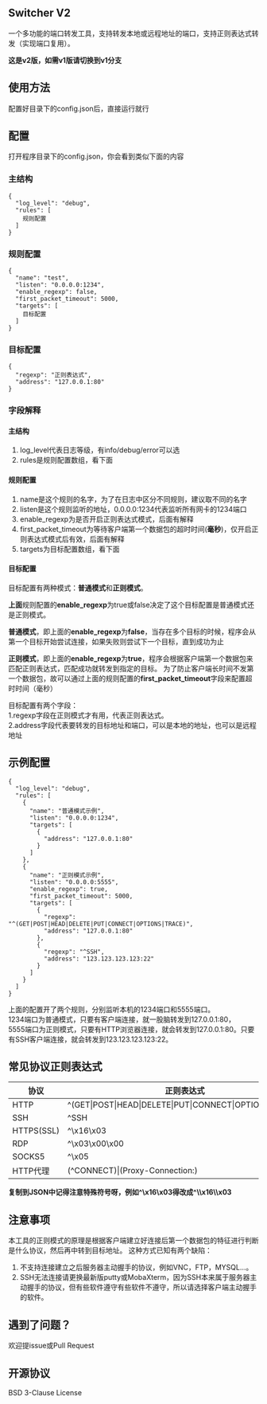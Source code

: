 ## Switcher V2
一个多功能的端口转发工具，支持转发本地或远程地址的端口，支持正则表达式转发（实现端口复用）。

**这是v2版，如需v1版请切换到v1分支**
## 使用方法
配置好目录下的config.json后，直接运行就行
## 配置
打开程序目录下的config.json，你会看到类似下面的内容

### 主结构

    {
      "log_level": "debug",
      "rules": [
        规则配置
      ]
    }

### 规则配置
    {
      "name": "test",
      "listen": "0.0.0.0:1234",
      "enable_regexp": false,
      "first_packet_timeout": 5000,
      "targets": [
        目标配置
      ]
    }
### 目标配置
    {
      "regexp": "正则表达式",
      "address": "127.0.0.1:80"
    }
### 字段解释
#### 主结构 
1. log_level代表日志等级，有info/debug/error可以选
1. rules是规则配置数组，看下面
#### 规则配置
1. name是这个规则的名字，为了在日志中区分不同规则，建议取不同的名字
2. listen是这个规则监听的地址，0.0.0.0:1234代表监听所有网卡的1234端口
3. enable_regexp为是否开启正则表达式模式，后面有解释
4. first_packet_timeout为等待客户端第一个数据包的超时时间(**毫秒**)，仅开启正则表达式模式后有效，后面有解释
5. targets为目标配置数组，看下面

#### 目标配置
目标配置有两种模式：**普通模式**和**正则模式**。  

**上面**规则配置的**enable_regexp**为true或false决定了这个目标配置是普通模式还是正则模式。  

**普通模式**，即上面的**enable_regexp**为**false**，当存在多个目标的时候，程序会从第一个目标开始尝试连接，如果失败则尝试下一个目标，直到成功为止  

**正则模式**，即上面的**enable_regexp**为**true**，程序会根据客户端第一个数据包来匹配正则表达式，匹配成功就转发到指定的目标。
为了防止客户端长时间不发第一个数据包，故可以通过上面的规则配置的**first_packet_timeout**字段来配置超时时间（毫秒）  

目标配置有两个字段：  
1.regexp字段在正则模式才有用，代表正则表达式。  
2.address字段代表要转发的目标地址和端口，可以是本地的地址，也可以是远程地址

## 示例配置

    {
      "log_level": "debug",
      "rules": [
        {
          "name": "普通模式示例",
          "listen": "0.0.0.0:1234",
          "targets": [
            {
              "address": "127.0.0.1:80"
            }
          ]
        },
        {
          "name": "正则模式示例",
          "listen": "0.0.0.0:5555",
          "enable_regexp": true,
          "first_packet_timeout": 5000,
          "targets": [
            {
              "regexp": "^(GET|POST|HEAD|DELETE|PUT|CONNECT|OPTIONS|TRACE)",
              "address": "127.0.0.1:80"
            },
            {
              "regexp": "^SSH",
              "address": "123.123.123.123:22"
            }
          ]
        }
      ]
    }

上面的配置开了两个规则，分别监听本机的1234端口和5555端口。  
1234端口为普通模式，只要有客户端连接，就一股脑转发到127.0.0.1:80，  
5555端口为正则模式，只要有HTTP浏览器连接，就会转发到127.0.0.1:80。只要有SSH客户端连接，就会转发到123.123.123.123:22。            

## 常见协议正则表达式
|协议|正则表达式|
| --- | ---|
|HTTP|^(GET\|POST\|HEAD\|DELETE\|PUT\|CONNECT\|OPTIONS\|TRACE)|
|SSH|^SSH|
|HTTPS(SSL)|^\x16\x03|
|RDP|^\x03\x00\x00|
|SOCKS5|^\x05|
|HTTP代理|(^CONNECT)\|(Proxy-Connection:)|

**复制到JSON中记得注意特殊符号呀，例如^\\x16\\x03得改成^\\\\x16\\\\x03**

## 注意事项
本工具的正则模式的原理是根据客户端建立好连接后第一个数据包的特征进行判断是什么协议，然后再中转到目标地址。
这种方式已知有两个缺陷：

1. 不支持连接建立之后服务器主动握手的协议，例如VNC，FTP，MYSQL…。
2. SSH无法连接请更换最新版putty或MobaXterm，因为SSH本来属于服务器主动握手的协议，但有些软件遵守有些软件不遵守，所以请选择客户端主动握手的软件。

## 遇到了问题？
欢迎提issue或Pull Request

## 开源协议
BSD 3-Clause License
